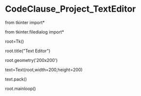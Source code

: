 # CodeClause_Project_TextEditor
from tkinter import*

from tkinter.filedialog import*

root=Tk()

root.title("Text Editor")

root.geometry('200x200')

text=Text(root,width=200,height=200)

text.pack()

root.mainloop()
